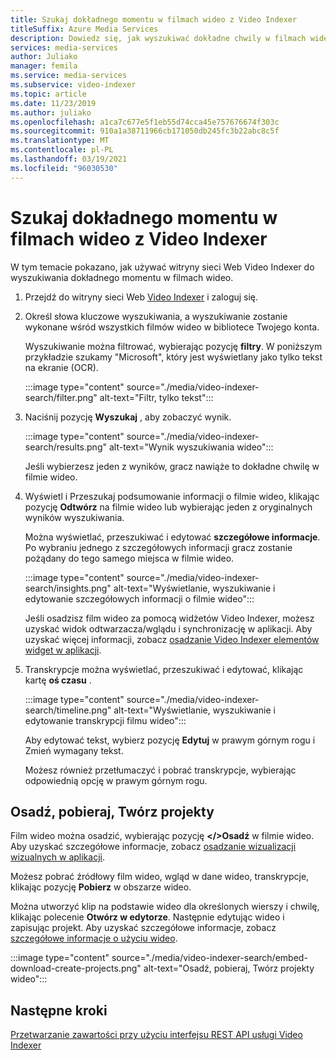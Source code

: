 ```yaml
---
title: Szukaj dokładnego momentu w filmach wideo z Video Indexer
titleSuffix: Azure Media Services
description: Dowiedz się, jak wyszukiwać dokładne chwily w filmach wideo przy użyciu Video Indexer.
services: media-services
author: Juliako
manager: femila
ms.service: media-services
ms.subservice: video-indexer
ms.topic: article
ms.date: 11/23/2019
ms.author: juliako
ms.openlocfilehash: a1ca7c677e5f1eb55d74cca45e757676674f303c
ms.sourcegitcommit: 910a1a38711966cb171050db245fc3b22abc8c5f
ms.translationtype: MT
ms.contentlocale: pl-PL
ms.lasthandoff: 03/19/2021
ms.locfileid: "96030530"
---
```

# <a name="search-for-exact-moments-in-videos-with-video-indexer"></a>Szukaj dokładnego momentu w filmach wideo z Video Indexer

W tym temacie pokazano, jak używać witryny sieci Web Video Indexer do wyszukiwania dokładnego momentu w filmach wideo.

1. Przejdź do witryny sieci Web [Video Indexer](https://www.videoindexer.ai/) i zaloguj się.
1. Określ słowa kluczowe wyszukiwania, a wyszukiwanie zostanie wykonane wśród wszystkich filmów wideo w bibliotece Twojego konta. 

    Wyszukiwanie można filtrować, wybierając pozycję **filtry**. W poniższym przykładzie szukamy "Microsoft", który jest wyświetlany jako tylko tekst na ekranie (OCR).

    :::image type="content" source="./media/video-indexer-search/filter.png" alt-text="Filtr, tylko tekst":::
1. Naciśnij pozycję **Wyszukaj** , aby zobaczyć wynik.

    :::image type="content" source="./media/video-indexer-search/results.png" alt-text="Wynik wyszukiwania wideo":::

    Jeśli wybierzesz jeden z wyników, gracz nawiąże to dokładne chwilę w filmie wideo.
1. Wyświetl i Przeszukaj podsumowanie informacji o filmie wideo, klikając pozycję **Odtwórz** na filmie wideo lub wybierając jeden z oryginalnych wyników wyszukiwania. 

    Można wyświetlać, przeszukiwać i edytować **szczegółowe informacje**. Po wybraniu jednego z szczegółowych informacji gracz zostanie pożądany do tego samego miejsca w filmie wideo.  

    :::image type="content" source="./media/video-indexer-search/insights.png" alt-text="Wyświetlanie, wyszukiwanie i edytowanie szczegółowych informacji o filmie wideo":::

    Jeśli osadzisz film wideo za pomocą widżetów Video Indexer, możesz uzyskać widok odtwarzacza/wglądu i synchronizację w aplikacji. Aby uzyskać więcej informacji, zobacz [osadzanie Video Indexer elementów widget w aplikacji](video-indexer-embed-widgets.md).
1. Transkrypcje można wyświetlać, przeszukiwać i edytować, klikając kartę **oś czasu** . 

    :::image type="content" source="./media/video-indexer-search/timeline.png" alt-text="Wyświetlanie, wyszukiwanie i edytowanie transkrypcji filmu wideo":::

    Aby edytować tekst, wybierz pozycję **Edytuj** w prawym górnym rogu i Zmień wymagany tekst. 

    Możesz również przetłumaczyć i pobrać transkrypcje, wybierając odpowiednią opcję w prawym górnym rogu. 

## <a name="embed-download-create-projects"></a>Osadź, pobieraj, Twórz projekty

Film wideo można osadzić, wybierając pozycję **</>Osadź** w filmie wideo. Aby uzyskać szczegółowe informacje, zobacz [osadzanie wizualizacji wizualnych w aplikacji](video-indexer-embed-widgets.md).

Możesz pobrać źródłowy film wideo, wgląd w dane wideo, transkrypcje, klikając pozycję **Pobierz** w obszarze wideo.

Można utworzyć klip na podstawie wideo dla określonych wierszy i chwilę, klikając polecenie **Otwórz w edytorze**. Następnie edytując wideo i zapisując projekt. Aby uzyskać szczegółowe informacje, zobacz [szczegółowe informacje o użyciu wideo](use-editor-create-project.md).

:::image type="content" source="./media/video-indexer-search/embed-download-create-projects.png" alt-text="Osadź, pobieraj, Twórz projekty wideo":::

## <a name="next-steps"></a>Następne kroki

[Przetwarzanie zawartości przy użyciu interfejsu REST API usługi Video Indexer](video-indexer-use-apis.md)
